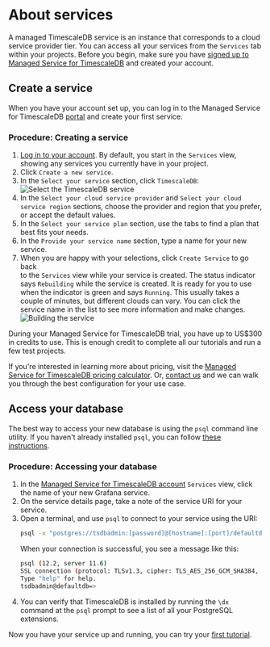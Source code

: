 # About services
A managed TimescaleDB service is an instance that corresponds to a cloud service
provider tier. You can access all your services from the `Services` tab within
your projects. Before you begin, make sure you have
[signed up to Managed Service for TimescaleDB][sign-up] and created your account.

## Create a service
When you have your account set up, you can log in to the Managed Service for
TimescaleDB [portal][timescale-mst-portal] and create your first service.

### Procedure: Creating a service
1.  [Log in to your account][mst-login]. By default, you start in the
    `Services` view, showing any services you currently have in your project.
1.  Click `Create a new service`.
1.  In the `Select your service` section, click `TimescaleDB`:
    <img class="main-content__illustration" src="https://assets.timescale.com/docs/images/mst-selectservice-timescaledb.png" alt="Select the TimescaleDB service"/>
1.  In the `Select your cloud service provider` and `Select your cloud service
    region` sections, choose the provider and region that you prefer, or accept
    the default values.
1.  In the `Select your service plan` section, use the tabs to find a plan that
    best fits your needs.
1.  In the `Provide your service name` section, type a name for your new
    service.
1.  When you are happy with your selections, click `Create Service` to go back  
    to the `Services` view while your service is created. The status indicator
    says `Rebuilding` while the service is created. It is ready for you to use
    when the indicator is green and says `Running`. This usually takes a couple
    of minutes, but different clouds can vary. You can click the service name in
    the list to see more information and make changes.
    <img class="main-content__illustration" src="https://assets.timescale.com/docs/images/mst-buildservice-timescaledb.png" alt="Building the service"/>

<highlight type="tip">
During your Managed Service for TimescaleDB trial, you have up to US$300 in
credits to use. This is enough credit to complete all our tutorials and run a
few test projects.
</highlight>

If you're interested in learning more about pricing, visit the
[Managed Service for TimescaleDB pricing calculator][timescale-pricing]. Or,
[contact us][contact] and we can walk you through the best configuration for
your use case.

## Access your database
The best way to access your new database is using the `psql` command line
utility. If you haven't already installed `psql`, you can follow
[these instructions][install-psql].

### Procedure: Accessing your database
1.  In the [Managed Service for TimescaleDB account][mst-login] `Services` view,
    click the name of your new Grafana service.
1.  On the service details page, take a note of the service URI for your service.
1.  Open a terminal, and use `psql` to connect to your service using the URI:
    ```bash
    psql -x "postgres://tsdbadmin:[password]@[hostname]:[port]/defaultdb?sslmode=require"
    ```
    When your connection is successful, you see a message like this:
    ```bash
    psql (12.2, server 11.6)
    SSL connection (protocol: TLSv1.3, cipher: TLS_AES_256_GCM_SHA384, bits: 256, compression: off)
    Type "help" for help.
    tsdbadmin@defaultdb=>
    ```
1.  You can verify that TimescaleDB is installed by running the `\dx` command
    at the `psql` prompt to see a list of all your PostgreSQL extensions.

Now you have your service up and running, you can try your
[first tutorial][getting-started].


[sign-up]: https://www.timescale.com/cloud-signup
[mst-login]: https://portal.timescale.cloud/login
[timescale-mst-portal]: https://managed.console.timescale.com
[timescale-pricing]: https://www.timescale.com/products
[contact]: https://www.timescale.com/contact
[getting-started]: /timescaledb/:currentVersion:/getting-started/
[install-psql]: /timescaledb/:currentVersion:/how-to-guides/connecting/psql
